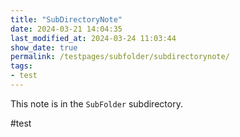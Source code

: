 ```yaml
---
title: "SubDirectoryNote"
date: 2024-03-21 14:04:35
last_modified_at: 2024-03-24 11:03:44
show_date: true
permalink: /testpages/subfolder/subdirectorynote/
tags:
- test
---
```

This note is in the `SubFolder` subdirectory.

#test